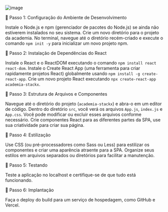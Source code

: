 ![image](https://github.com/andreisissi/academiapowergym/assets/108301269/4bc30b66-d93e-47e4-af0a-68af834e8d9d)

📌 Passo 1: Configuração do Ambiente de Desenvolvimento

Instale o Node.js e npm (gerenciador de pacotes do Node.js) se ainda não estiverem instalados no seu sistema.
Crie um novo diretório para o projeto da academia.
No terminal, navegue até o diretório recém-criado e execute o comando `npm init -y` para inicializar um novo projeto npm.

📌 Passo 2: Instalação de Dependências do React

Instale o React e o ReactDOM executando o comando `npm install react react-dom`.
Instale o Create React App (uma ferramenta para criar rapidamente projetos React) globalmente usando `npm install -g create-react-app`.
Crie um novo projeto React executando `npx create-react-app academia-stackx`.

📌 Passo 3: Estrutura de Arquivos e Componentes

Navegue até o diretório do projeto (`academia-stackx`) e abra-o em um editor de código.
Dentro do diretório `src`, você verá os arquivos `App.js`, `index.js` e `App.css`. Você pode modificar ou excluir esses arquivos conforme necessário.
Crie componentes React para as diferentes partes da SPA, use sua criatividade para criar sua página.

📌 Passo 4: Estilização

Use CSS (ou pré-processadores como Sass ou Less) para estilizar os componentes e criar uma aparência atraente para a SPA.
Organize seus estilos em arquivos separados ou diretórios para facilitar a manutenção.
 

📌 Passo 5: Testando

Teste a aplicação no localhost e certifique-se de que tudo está funcionando.
 

📌 Passo 6: Implantação

Faça o deploy do build para um serviço de hospedagem, como GitHub e Vercel.
